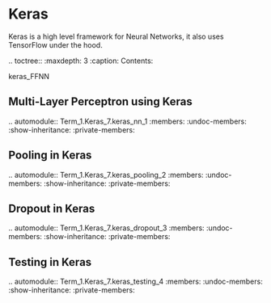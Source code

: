 Keras
=====

Keras is a high level framework for Neural Networks, it also uses TensorFlow under the hood.

.. toctree::
   :maxdepth: 3
   :caption: Contents:

   keras_FFNN


Multi-Layer Perceptron using Keras
----------------------------------

.. automodule:: Term_1.Keras_7.keras_nn_1
   :members:
   :undoc-members:
   :show-inheritance:
   :private-members:

Pooling in Keras
----------------

.. automodule:: Term_1.Keras_7.keras_pooling_2
   :members:
   :undoc-members:
   :show-inheritance:
   :private-members:

Dropout in Keras
----------------

.. automodule:: Term_1.Keras_7.keras_dropout_3
   :members:
   :undoc-members:
   :show-inheritance:
   :private-members:

Testing in Keras
----------------

.. automodule:: Term_1.Keras_7.keras_testing_4
   :members:
   :undoc-members:
   :show-inheritance:
   :private-members: